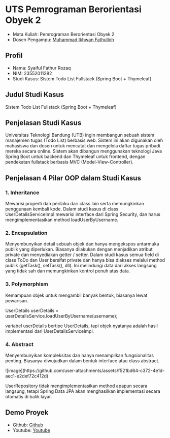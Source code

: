 # UTS Pemrograman Berorientasi Obyek 2
<ul>
  <li>Mata Kuliah: Pemrograman Berorientasi Obyek 2</li>
  <li>Dosen Pengampu: <a href="https://github.com/Muhammad-Ikhwan-Fathulloh">Muhammad Ikhwan Fathulloh</a></li>
</ul>

## Profil
<ul>
  <li>Nama: Syaiful Fathur Rozaq</li>
  <li>NIM: 23552011282</li>
  <li>Studi Kasus: Sistem Todo List Fullstack (Spring Boot + Thymeleaf)</li>
</ul>

## Judul Studi Kasus
<p>Sistem Todo List Fullstack (Spring Boot + Thymeleaf)</p>

## Penjelasan Studi Kasus
<p>Universitas Teknologi Bandung (UTB) ingin membangun sebuah sistem manajemen tugas (Todo List) berbasis web. Sistem ini akan digunakan oleh mahasiswa dan dosen untuk mencatat dan mengelola daftar tugas pribadi mereka secara online. Sistem akan dibangun menggunakan teknologi Java Spring Boot untuk backend dan Thymeleaf untuk frontend, dengan pendekatan fullstack berbasis MVC (Model-View-Controller).</p>

## Penjelasan 4 Pilar OOP dalam Studi Kasus

### 1. Inheritance
<p>Mewarisi properti dan perilaku dari class lain serta memungkinkan penggunaan kembali kode. Dalam studi kasus di class UserDetailsServiceImpl mewarisi interface dari Spring Security, dan harus mengimplementasikan method loadUserByUsername.</p>

### 2. Encapsulation
<p>Menyembunyikan detail sebuah objek dan hanya mengekspos antarmuka publik yang diperlukan. Biasanya dilakukan dengan menjadikan atribut private dan menyediakan getter / setter. Dalam studi kasus semua field di class ToDo dan User bersifat private dan hanya bisa diakses melalui method publik (getTask(), setTask(), dll). Ini melindungi data dari akses langsung yang tidak sah dan memungkinkan kontrol penuh atas data.</p>

### 3. Polymorphism
<p>Kemampuan objek untuk mengambil banyak bentuk, biasanya lewat pewarisan. </p>
<p>UserDetails userDetails = userDetailsService.loadUserByUsername(username);</p>
<p>variabel userDetails bertipe UserDetails, tapi objek nyatanya adalah hasil implementasi dari UserDetailsServiceImpl. </p>

### 4. Abstract
<p>Menyembunyikan kompleksitas dan hanya menampilkan fungsionalitas penting. Biasanya diwujudkan dalam bentuk interface atau class abstract.</p>
![image](https://github.com/user-attachments/assets/f521bd64-c372-4e1d-aec1-e2def72c412d)
<p>UserRepository tidak mengimplementasikan method apapun secara langsung, tetapi Spring Data JPA akan menghasilkan implementasi secara otomatis di balik layar.</p>


## Demo Proyek
<ul>
  <li>Github: <a href="">Github</a></li>
  <li>Youtube: <a href="">Youtube</a></li>
</ul>
